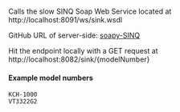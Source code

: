 ```

```

Calls the slow SINQ Soap Web Service located at http://localhost:8091/ws/sink.wsdl

GitHub URL of server-side: [soapy-SINQ](https://github.com/SDiamante13/soapy-sinq)

Hit the endpoint locally with a GET request at http://localhost:8082/sink/{modelNumber}

#### Example model numbers
    KCH-1000
    VT3322G2
 